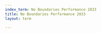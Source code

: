 ```yaml
---
index_term: No Boundaries Performance 2033
title: No Boundaries Performance 2033
layout: term

---
```

